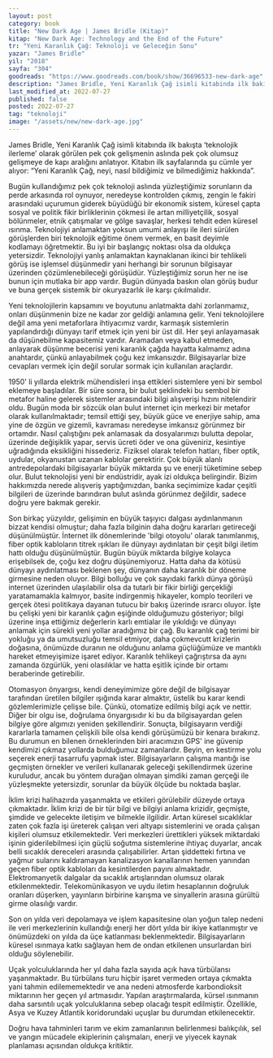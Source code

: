 ```yaml
---
layout: post
category: book
title: "New Dark Age | James Bridle (Kitap)"
kitap: "New Dark Age: Technology and the End of the Future"
tr: "Yeni Karanlık Çağ: Teknoloji ve Geleceğin Sonu"
yazar: "James Bridle"
yil: "2018"
sayfa: "304"
goodreads: "https://www.goodreads.com/book/show/36696533-new-dark-age"
description: "James Bridle, Yeni Karanlık Çağ isimli kitabinda ilk bakışta ‘teknolojik ilerleme’ olarak görülen pek çok gelişmenin aslında pek çok olumsuz gelişmeye de kapı aralığını anlatıyor. Kitabın ilk sayfalarinda şu cümle yer alıyor: 'Bu kitap, neyi, nasıl bildiğimiz ve bilmediğimiz hakkında.' "
last_modified_at: 2022-07-27
published: false
posted: 2022-07-27
tag: "teknoloji"
image: "/assets/new/new-dark-age.jpg"
---
```


James Bridle, Yeni Karanlık Çağ isimli kitabında ilk bakışta ‘teknolojik ilerleme’ olarak görülen pek çok gelişmenin aslında pek çok olumsuz gelişmeye de kapı aralığını anlatıyor. Kitabın ilk sayfalarında şu cümle yer alıyor: “Yeni Karanlık Çağ, neyi, nasıl bildiğimiz ve bilmediğimiz hakkında”.

Bugün kullandığımız pek çok teknoloji aslında yüzleştiğimiz sorunların da perde arkasında rol oynuyor, neredeyse kontrolden çıkmış, zengin le fakiri arasındaki uçurumun giderek büyüdüğü bir ekonomik sistem, küresel çapta sosyal ve politik fikir birliklerinin çökmesi ile artan milliyetçilik, sosyal bölünmeler, etnik çatışmalar ve gölge savaşlar, herkesi tehdit eden küresel ısınma. Teknolojiyi anlamaktan yoksun umumi anlayışı ile ileri sürülen görüşlerden biri teknolojik eğitime önem vermek, en basit deyimle kodlamayı öğretmektir. Bu iyi bir başlangıç noktası olsa da oldukça yetersizdir. Teknolojiyi yanlış anlamaktan kaynaklanan ikinci bir tehlikeli görüş ise işlemsel düşünmedir yani herhangi bir sorunun bilgisayar üzerinden çözümlenebileceği görüşüdür. Yüzleştiğimiz sorun her ne ise bunun için mutlaka bir app vardır. Bugün dünyada baskın olan görüş budur ve buna gerçek sistemik bir okuryazarlık ile karşı çıkılmalıdır.

Yeni teknolojilerin kapsamını ve boyutunu anlatmakta dahi zorlanmamız, onları düşünmenin bize ne kadar zor geldiği anlamına gelir. Yeni teknolojilere değil ama yeni metaforlara ihtiyacımız vardır, karmaşık sistemlerin yapılandırdığı dünyayı tarif etmek için yeni bir üst dil. Her şeyi anlayamasak da düşünebilme kapasitemiz vardır. Aramadan veya kabul etmeden, anlayarak düşünme becerisi yeni karanlık çağda hayatta kalmamız adına anahtardır, çünkü anlayabilmek çoğu kez imkansızdır. Bilgisayarlar bize cevapları vermek için değil sorular sormak için kullanılan araçlardır.

1950' li yıllarda elektrik mühendisleri inşa ettikleri sistemlere yeni bir sembol eklemeye başladılar. Bir süre sonra, bir bulut şeklindeki bu sembol bir metafor haline gelerek sistemler arasındaki bilgi alışverişi hızını nitelendirir oldu. Bugün moda bir sözcük olan bulut internet için merkezi bir metafor olarak kullanılmaktadır; temsil ettiği şey, büyük güce ve enerjiye sahip, ama yine de özgün ve gizemli, kavraması neredeyse imkansız görünmez bir ortamdır. Nasıl çalıştığını pek anlamasak da dosyalarımızı bulutta depolar, üzerinde değişiklik yapar, servis ücreti öder ve ona güveniriz, kesintiye uğradığında eksikliğini hissederiz. Fiziksel olarak telefon hatları, fiber optik, uydular, okyanustan uzanan kablolar gerektirir. Çok büyük alanlı antredepolardaki bilgisayarlar büyük miktarda şu ve enerji tüketimine sebep olur. Bulut teknolojisi yeni bir endüstridir, ayak izi oldukça belirgindir. Bizim hakkımızda nerede alışveriş yaptığımızdan, banka seçimimize kadar çeşitli bilgileri de üzerinde barındıran bulut aslında görünmez değildir, sadece doğru yere bakmak gerekir.

Son birkaç yüzyıldır, gelişimin en büyük taşıyıcı dalgası aydınlanmanın bizzat kendisi olmuştur; daha fazla bilginin daha doğru kararları getireceği düşünülmüştür. İnternet ilk dönemlerinde 'bilgi otoyolu' olarak tanımlanmış, fiber optik kabloların titrek ışıkları ile dünyayı aydınlatan bir çeşit bilgi iletim hattı olduğu düşünülmüştür. Bugün büyük miktarda bilgiye kolayca erişebilsek de, çoğu kez doğru düşünemiyoruz. Hatta daha da kötüsü dünyayı aydınlatması beklenen şey, dünyanın daha karanlık bir döneme girmesine neden oluyor. Bilgi bolluğu ve çok sayıdaki farklı dünya görüşü internet üzerinden ulaşılabilir olsa da tutarlı bir fikir birliği gerçekliği yaratamamakla kalmıyor, basite indirgenmiş hikayeler, komplo teorileri ve gerçek ötesi politikaya dayanan tutucu bir bakış üzerinde ısrarcı oluyor. İşte bu çelişki yeni bir karanlık çağın eşiğinde olduğumuzu gösteriyor; bilgi üzerine inşa ettiğimiz değerlerin karlı emtialar ile yıkıldığı ve dünyayı anlamak için sürekli yeni yollar aradığımız bir çağ. Bu karanlık çağ terimi bir yokluğu ya da umutsuzluğu temsil etmiyor, daha çokmevcutt krizlerin doğasına, önümüzde duranın ne olduğunu anlama güçlüğümüze ve mantıklı hareket etmeyişimize işaret ediyor. Karanlık tehlikeyi çağrıştırsa da aynı zamanda özgürlük, yeni olasılıklar ve hatta eşitlik içinde bir ortamı beraberinde getirebilir.

Otomasyon önyargısı, kendi deneyimimize göre değil de bilgisayar tarafından üretilen bilgiler ışığında karar almaktır, üstelik bu karar kendi gözlemlerimizle çelişse bile. Çünkü, otomatize edilmiş bilgi açık ve nettir. Diğer bir olgu ise, doğrulama önyargısıdır ki bu da bilgisayardan gelen bilgiye göre algımızı yeniden şekillendirir. Sonuçta, bilgisayarın verdiği kararlarla tamamen çelişkili bile olsa kendi görüşümüzü bir kenara bırakırız. Bu durumun en bilenen örneklerinden biri aracımızın GPS' ine güvenip kendimizi çıkmaz yollarda bulduğumuz zamanlardır. Beyin, en kestirme yolu seçerek enerji tasarrufu yapmak ister. Bilgisayarların çalışma mantığı ise geçmişten örnekler ve verileri kullanarak geleceği şekillendirmek üzerine kuruludur, ancak bu yöntem durağan olmayan şimdiki zaman gerçeği ile yüzleşmekte yetersizdir, sorunlar da büyük ölçüde bu noktada başlar.

İklim krizi halihazırda yaşanmakta ve etkileri görülebilir düzeyde ortaya çıkmaktadır. İklim krizi de bir tür bilgi ve bilgiyi anlama krizidir, geçmişte, şimdide ve gelecekte iletişim ve bilmekle ilgilidir. Artan küresel sıcaklıklar zaten çok fazla işi üreterek çalışan veri altyapı sistemlerini ve orada çalışan kişileri olumsuz etkilemektedir. Veri merkezleri ürettikleri yüksek miktardaki işinin giderilebilmesi için güçlü soğutma sistemlerine ihtiyaç duyarlar, ancak belli sıcaklık dereceleri arasında çalışabilirler. Artan şiddetteki fırtına ve yağmur sularını kaldıramayan kanalizasyon kanallarının hemen yanından geçen fiber optik kabloları da kesintilerden payını almaktadır. Elektromanyetik dalgalar da sıcaklık artışlarından olumsuz olarak etkilenmektedir. Telekomünikasyon ve uydu iletim hesaplarının doğruluk oranları düşerken, yayınların birbirine karışma ve sinyallerin arasına gürültü girme olasılığı vardır.

Son on yılda veri depolamaya ve işlem kapasitesine olan yoğun talep nedeni ile veri merkezlerinin kullandığı enerji her dört yılda bir ikiye katlanmıştır ve önümüzdeki on yılda da üçe katlanması beklenmektedir. Bilgisayarların küresel ısınmaya katkı sağlayan hem de ondan etkilenen unsurlardan biri olduğu söylenebilir.

Uçak yolculuklarında her yıl daha fazla sayıda açık hava türbülansı yaşanmaktadır. Bu türbülans turu hiçbir işaret vermeden ortaya çıkmakta yani tahmin edilememektedir ve ana nedeni atmosferde karbondioksit miktarının her geçen yıl artmasıdır. Yapılan araştırmalarda, kürsel ısınmanın daha sarsıntılı uçak yolculuklarına sebep olacağı tespit edilmiştir. Özellikle, Asya ve Kuzey Atlantik koridorundaki uçuşlar bu durumdan etkilenecektir.

Doğru hava tahminleri tarım ve ekim zamanlarının belirlenmesi balıkçılık, sel ve yangın mücadele ekiplerinin çalışmaları, enerji ve yiyecek kaynak planlaması açısından oldukça kritiktir.
